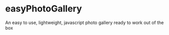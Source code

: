 # easyPhotoGallery
An easy to use, lightweight, javascript photo gallery ready to work out of the box
